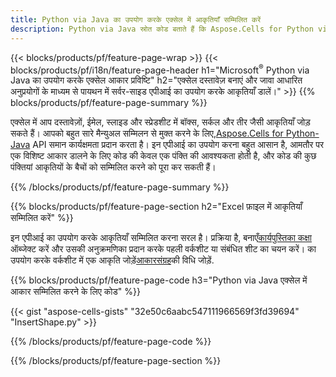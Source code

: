```yaml
---
title: Python via Java का उपयोग करके एक्सेल में आकृतियाँ सम्मिलित करें
description: Python via Java स्रोत कोड बताते हैं कि Aspose.Cells for Python via Java लाइब्रेरी का उपयोग करके Microsoft एक्सेल फाइलों में एक आकृति कैसे सम्मिलित करें।
---
```

{{< blocks/products/pf/feature-page-wrap >}}
{{< blocks/products/pf/i18n/feature-page-header h1="Microsoft<sup>&reg;</sup> Python via Java का उपयोग करके एक्सेल आकार प्रविष्टि" h2="एक्सेल दस्तावेज़ बनाएं और जावा आधारित अनुप्रयोगों के माध्यम से पायथन में सर्वर-साइड एपीआई का उपयोग करके आकृतियाँ डालें।" >}}
{{% blocks/products/pf/feature-page-summary %}}

 एक्सेल में आप दस्तावेज़ों, ईमेल, स्लाइड और स्प्रेडशीट में बॉक्स, सर्कल और तीर जैसी आकृतियाँ जोड़ सकते हैं। आपको बहुत सारे मैन्युअल सम्मिलन से मुक्त करने के लिए,[Aspose.Cells for Python-Java](https://releases.aspose.com/cells/python-java) API समान कार्यक्षमता प्रदान करता है। इन एपीआई का उपयोग करना बहुत आसान है, आमतौर पर एक विशिष्ट आकार डालने के लिए कोड की केवल एक पंक्ति की आवश्यकता होती है, और कोड की कुछ पंक्तियां आकृतियों के बैचों को सम्मिलित करने को पूरा कर सकती हैं।

{{% /blocks/products/pf/feature-page-summary %}}

{{% blocks/products/pf/feature-page-section h2="Excel फ़ाइल में आकृतियाँ सम्मिलित करें" %}}

 इन एपीआई का उपयोग करके आकृतियाँ सम्मिलित करना सरल है। प्रक्रिया है, बनाएँ[कार्यपुस्तिका कक्षा](https://reference.aspose.com/cells/python-java/asposecells.api/Workbook) ऑब्जेक्ट करें और उसकी अनुक्रमणिका प्रदान करके पहली वर्कशीट या संबंधित शीट का चयन करें। का उपयोग करके वर्कशीट में एक आकृति जोड़ें[आकारसंग्रह](https://reference.aspose.com/cells/python-java/asposecells.api/ShapeCollection)की विधि जोड़ें.

{{% blocks/products/pf/feature-page-code h3="Python via Java एक्सेल में आकार सम्मिलित करने के लिए कोड" %}}

{{< gist "aspose-cells-gists" "32e50c6aabc547111966569f3fd39694" "InsertShape.py" >}}

{{% /blocks/products/pf/feature-page-code %}}

{{% /blocks/products/pf/feature-page-section %}}
